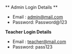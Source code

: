 
** Admin Login Details **
* Email   : admin@mail.com
* Password: Password@123

**Teacher Login Details**

* Email   : teacher@mail.com
* Password: pass123

